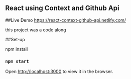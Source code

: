 ## React using Context and Github Api

##Live Demo
https://react-context-github-api.netlify.com/

this project was a code along

##Set-up

npm install 

### `npm start`

Open [http://localhost:3000](http://localhost:3000) to view it in the browser.



